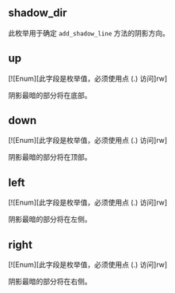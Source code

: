 ## shadow_dir

此枚举用于确定 `add_shadow_line` 方法的阴影方向。

## up

[![Enum][此字段是枚举值，必须使用点 (.) 访问]rw]

阴影最暗的部分将在底部。

## down

[![Enum][此字段是枚举值，必须使用点 (.) 访问]rw]

阴影最暗的部分将在顶部。

## left

[![Enum][此字段是枚举值，必须使用点 (.) 访问]rw]

阴影最暗的部分将在左侧。

## right

[![Enum][此字段是枚举值，必须使用点 (.) 访问]rw]

阴影最暗的部分将在右侧。